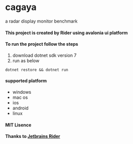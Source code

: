 # cagaya
a radar display monitor benchmark
#### This project is created by Rider using avalonia ui platform

#### To run the project follow the steps
1. download dotnet sdk version 7
2. run as below
```
dotnet restore && dotnet run
```

#### supported platform
* windows
* mac os
* ios
* android
* linux


#### MIT Lisence

#### Thanks to [Jetbrains Rider](https://www.jetbrains.com/rider/)



